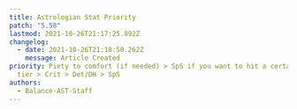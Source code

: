 ```yaml
---
title: Astrologian Stat Priority
patch: "5.58"
lastmod: 2021-10-26T21:17:25.892Z
changelog:
  - date: 2021-10-26T21:18:50.262Z
    message: Article Created
priority: Piety to comfort (if needed) > SpS if you want to hit a certain GCD
  tier > Crit > Det/DH > SpS
authors:
  - Balance-AST-Staff
---
```

